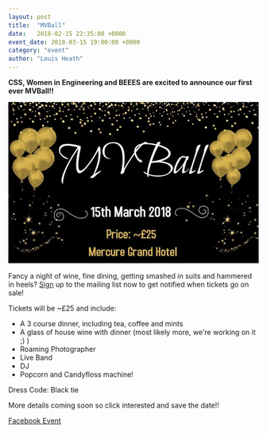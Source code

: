 ```yaml
---
layout: post
title:  "MVBall"
date:   2018-02-15 22:35:00 +0000
event_date: 2018-03-15 19:00:00 +0000
category: "event"
author: "Louis Heath"
---
```


**CSS, Women in Engineering and BEEES are excited to announce our first ever MVBall!!**

![](/assets/images/contrib/events/2018-03-15-mvball/mvball.jpg)

Fancy a night of wine, fine dining, getting smashed in suits and hammered in heels?
[Sign](https://docs.google.com/forms/d/e/1FAIpQLSdDrB770TBOplY9EMXiGqNEXlHe2Pw7JewXPGeooLKeDrxdSQ/viewform) up to the mailing list now to get notified when tickets go on sale!

Tickets will be ~£25 and include:
- A 3 course dinner, including tea, coffee and mints
- A glass of house wine with dinner (most likely more, we're working on it ;) )
- Roaming Photographer
- Live Band
- DJ
- Popcorn and Candyfloss machine!

Dress Code: Black tie

More details coming soon so click interested and save the date!!

<a class="btn btn--dark" href="https://www.facebook.com/events/405270823261270">
    Facebook Event
</a>
